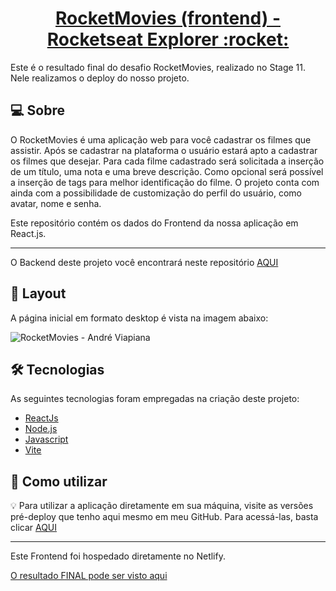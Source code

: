 <p align="center">
  <h1 align="center"><a href="https://rocketmovies-deploy.netlify.app/">RocketMovies (frontend) - Rocketseat Explorer :rocket: </a></h1>
</p>

Este é o resultado final do desafio RocketMovies, realizado no Stage 11.
Nele realizamos o deploy do nosso projeto.

## 💻 Sobre
O RocketMovies é uma aplicação web para você cadastrar os filmes que assistir. Após se cadastrar na plataforma o usuário estará apto a cadastrar os filmes que desejar. Para cada filme cadastrado será solicitada a inserção de um título, uma nota e uma breve descrição. Como opcional será possível a inserção de tags para melhor identificação do filme. O projeto conta com ainda com a possibilidade de customização do perfil do usuário, como avatar, nome e senha.

Este repositório contém os dados do Frontend da nossa aplicação em React.js.

___

O Backend deste projeto você encontrará neste repositório [AQUI](https://github.com/andreviapiana/RocketMovies-Stage-11-Backend)


## 🎨 Layout
A página inicial em formato desktop é vista na imagem abaixo:

![RocketMovies - André Viapiana](https://user-images.githubusercontent.com/106932234/186273254-9768328e-9994-491a-9a05-707e0733edd1.png)


## 🛠 Tecnologias

As seguintes tecnologias foram empregadas na criação deste projeto:

- [ReactJs](https://reactjs.org)
- [Node.js](https://nodejs.org/en/)
- [Javascript](https://developer.mozilla.org/pt-BR/docs/Web/JavaScript)
- [Vite](https://vitejs.dev/)


## 🚀 Como utilizar

💡 Para utilizar a aplicação diretamente em sua máquina, visite as versões pré-deploy que tenho aqui mesmo em meu GitHub.
Para acessá-las, basta clicar [AQUI](https://github.com/andreviapiana/RocketMovies-Stage-10)

___

Este Frontend foi hospedado diretamente no Netlify.

[O resultado FINAL pode ser visto aqui](https://rocketmovies-deploy.netlify.app/)
